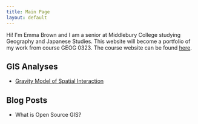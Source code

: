 ```yaml
---
title: Main Page
layout: default
---
```



Hi! I'm Emma Brown and I am a senior at Middlebury College studying Geography and Japanese Studies. This website will become a portfolio of my work from course GEOG 0323. The course website can be found [here](https://gis4dev.github.io).

## GIS Analyses
- [Gravity Model of Spatial Interaction](gravity/gravity.md)

## Blog Posts
- What is Open Source GIS?
